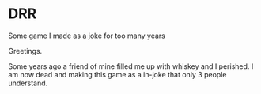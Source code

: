 # DRR
Some game I made as a joke for too many years

Greetings.

Some years ago a friend of mine filled me up with whiskey and I perished.
I am now dead and making this game as a in-joke that only 3 people understand.

